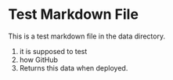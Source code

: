 # Test Markdown File

This is a test markdown file in the data directory.

1. it is supposed to test
2. how GitHub
3. Returns this data when deployed.
